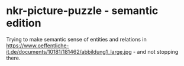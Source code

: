# nkr-picture-puzzle - semantic edition

Trying to make semantic sense of entities and relations in https://www.oeffentliche-it.de/documents/10181/181462/abbildung1_large.jpg - and not stopping there.
